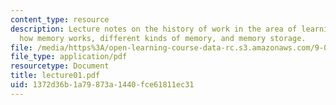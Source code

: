 ```yaml
---
content_type: resource
description: Lecture notes on the history of work in the area of learning and memory,
  how memory works, different kinds of memory, and memory storage.
file: /media/https%3A/open-learning-course-data-rc.s3.amazonaws.com/9-03-neural-basis-of-learning-and-memory-fall-2007/1372d36b1a79873a1440fce61811ec31_lecture01.pdf
file_type: application/pdf
resourcetype: Document
title: lecture01.pdf
uid: 1372d36b-1a79-873a-1440-fce61811ec31
---
```

